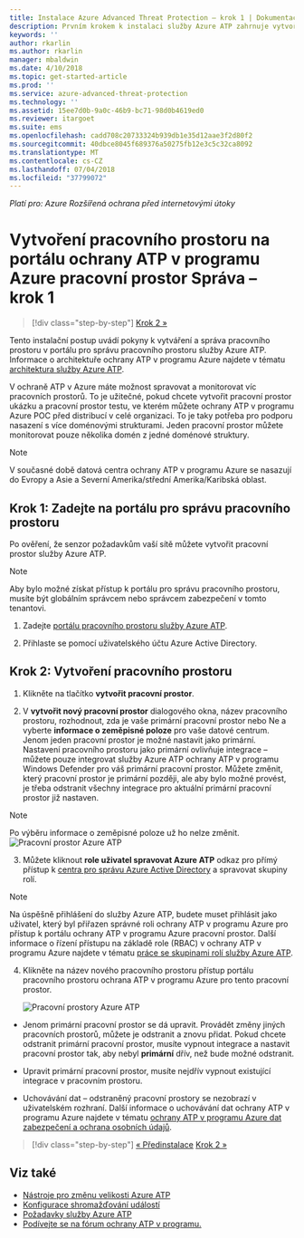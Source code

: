 ```yaml
---
title: Instalace Azure Advanced Threat Protection – krok 1 | Dokumentace Microsoftu
description: Prvním krokem k instalaci služby Azure ATP zahrnuje vytvoření pracovního prostoru pro vaše nasazení služby Azure ATP.
keywords: ''
author: rkarlin
ms.author: rkarlin
manager: mbaldwin
ms.date: 4/10/2018
ms.topic: get-started-article
ms.prod: ''
ms.service: azure-advanced-threat-protection
ms.technology: ''
ms.assetid: 15ee7d0b-9a0c-46b9-bc71-98d0b4619ed0
ms.reviewer: itargoet
ms.suite: ems
ms.openlocfilehash: cadd708c20733324b939db1e35d12aae3f2d80f2
ms.sourcegitcommit: 40dbce8045f689376a50275fb12e3c5c32ca8092
ms.translationtype: MT
ms.contentlocale: cs-CZ
ms.lasthandoff: 07/04/2018
ms.locfileid: "37799072"
---
```

*Platí pro: Azure Rozšířená ochrana před internetovými útoky*


# <a name="creating-a-workspace-in-the-azure-atp-workspace-management-portal---step-1"></a>Vytvoření pracovního prostoru na portálu ochrany ATP v programu Azure pracovní prostor Správa – krok 1

>[!div class="step-by-step"]
[Krok 2 »](install-atp-step2.md)

Tento instalační postup uvádí pokyny k vytváření a správa pracovního prostoru v portálu pro správu pracovního prostoru služby Azure ATP. Informace o architektuře ochrany ATP v programu Azure najdete v tématu [architektura služby Azure ATP](atp-architecture.md).

V ochraně ATP v Azure máte možnost spravovat a monitorovat víc pracovních prostorů. To je užitečné, pokud chcete vytvořit pracovní prostor ukázku a pracovní prostor testu, ve kterém můžete ochrany ATP v programu Azure POC před distribucí v celé organizaci. To je taky potřeba pro podporu nasazení s více doménovými strukturami. Jeden pracovní prostor můžete monitorovat pouze několika domén z jedné doménové struktury. 

> [!NOTE]
> V současné době datová centra ochrany ATP v programu Azure se nasazují do Evropy a Asie a Severní Amerika/střední Amerika/Karibská oblast.

## <a name="step-1-enter-the-workspace-management-portal"></a>Krok 1: Zadejte na portálu pro správu pracovního prostoru

Po ověření, že senzor požadavkům vaší sítě můžete vytvořit pracovní prostor služby Azure ATP.

> [!NOTE]
>Aby bylo možné získat přístup k portálu pro správu pracovního prostoru, musíte být globálním správcem nebo správcem zabezpečení v tomto tenantovi.


1.  Zadejte [portálu pracovního prostoru služby Azure ATP](https://portal.atp.azure.com).

2.  Přihlaste se pomocí uživatelského účtu Azure Active Directory.

## <a name="step-2-create-a-workspace"></a>Krok 2: Vytvoření pracovního prostoru

1. Klikněte na tlačítko **vytvořit pracovní prostor**.

2. V **vytvořit nový pracovní prostor** dialogového okna, název pracovního prostoru, rozhodnout, zda je vaše primární pracovní prostor nebo Ne a vyberte **informace o zeměpisné poloze** pro vaše datové centrum. Jenom jeden pracovní prostor je možné nastavit jako primární. Nastavení pracovního prostoru jako primární ovlivňuje integrace – můžete pouze integrovat služby Azure ATP ochrany ATP v programu Windows Defender pro váš primární pracovní prostor. Můžete změnit, který pracovní prostor je primární později, ale aby bylo možné provést, je třeba odstranit všechny integrace pro aktuální primární pracovní prostor již nastaven.
 > [!NOTE]
 > Po výběru informace o zeměpisné poloze už ho nelze změnit.
    ![Pracovní prostor Azure ATP](media/create-workspace.png)

3. Můžete kliknout **role uživatel spravovat Azure ATP** odkaz pro přímý přístup k [centra pro správu Azure Active Directory](https://docs.microsoft.com/azure/active-directory/active-directory-assign-admin-roles-azure-portal) a spravovat skupiny rolí.

 > [!NOTE]
 > Na úspěšně přihlášení do služby Azure ATP, budete muset přihlásit jako uživatel, který byl přiřazen správné roli ochrany ATP v programu Azure pro přístup k portálu ochrany ATP v programu Azure pracovní prostor. Další informace o řízení přístupu na základě role (RBAC) v ochrany ATP v programu Azure najdete v tématu [práce se skupinami rolí služby Azure ATP](atp-role-groups.md).

4. Klikněte na název nového pracovního prostoru přístup portálu pracovního prostoru ochrana ATP v programu Azure pro tento pracovní prostor.

    ![Pracovní prostory Azure ATP](media/atp-workspaces.png)

- Jenom primární pracovní prostor se dá upravit. Provádět změny jiných pracovních prostorů, můžete je odstranit a znovu přidat. Pokud chcete odstranit primární pracovní prostor, musíte vypnout integrace a nastavit pracovní prostor tak, aby nebyl **primární** dřív, než bude možné odstranit.
- Upravit primární pracovní prostor, musíte nejdřív vypnout existující integrace v pracovním prostoru.

- Uchovávání dat – odstraněný pracovní prostory se nezobrazí v uživatelském rozhraní. Další informace o uchovávání dat ochrany ATP v programu Azure najdete v tématu [ochrany ATP v programu Azure dat zabezpečení a ochrana osobních údajů](atp-privacy-compliance.md).


>[!div class="step-by-step"]
[« Předinstalace](configure-port-mirroring.md)
[Krok 2 »](install-atp-step2.md)


## <a name="see-also"></a>Viz také
- [Nástroje pro změnu velikosti Azure ATP](http://aka.ms/aatpsizingtool)
- [Konfigurace shromažďování událostí](configure-event-collection.md)
- [Požadavky služby Azure ATP](atp-prerequisites.md)
- [Podívejte se na fórum ochrany ATP v programu.](https://aka.ms/azureatpcommunity)
